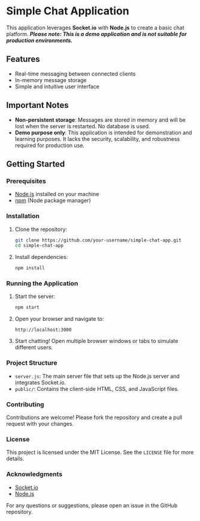 # Simple Chat Application

This application leverages **Socket.io** with **Node.js** to create a basic chat platform. **_Please note: This is a demo application and is not suitable for production environments._**

## Features

- Real-time messaging between connected clients
- In-memory message storage
- Simple and intuitive user interface

## Important Notes

- **Non-persistent storage**: Messages are stored in memory and will be lost when the server is restarted. No database is used.
- **Demo purpose only**: This application is intended for demonstration and learning purposes. It lacks the security, scalability, and robustness required for production use.

## Getting Started

### Prerequisites

- [Node.js](https://nodejs.org/) installed on your machine
- [npm](https://www.npmjs.com/) (Node package manager)

### Installation

1. Clone the repository:

   ```sh
   git clone https://github.com/your-username/simple-chat-app.git
   cd simple-chat-app
   ```

2. Install dependencies:
   ```sh
   npm install
   ```

### Running the Application

1. Start the server:

   ```sh
   npm start
   ```

2. Open your browser and navigate to:

   ```
   http://localhost:3000
   ```

3. Start chatting! Open multiple browser windows or tabs to simulate different users.

### Project Structure

- `server.js`: The main server file that sets up the Node.js server and integrates Socket.io.
- `public/`: Contains the client-side HTML, CSS, and JavaScript files.

### Contributing

Contributions are welcome! Please fork the repository and create a pull request with your changes.

### License

This project is licensed under the MIT License. See the `LICENSE` file for more details.

### Acknowledgments

- [Socket.io](https://socket.io/)
- [Node.js](https://nodejs.org/)

For any questions or suggestions, please open an issue in the GitHub repository.
